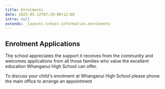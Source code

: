 ```yaml
---
title: Enrolments
date: 2025-05-12T07:29:00+12:00
intro: null
extends: _layouts.school-information.enrolments
---
```

## Enrolment Applications

The school appreciates the support it receives from the community and welcomes applications from all those families who value the excellent education Whanganui High School can offer.

To discuss your child's enrolment at Whanganui High School please phone the main office to arrange an appointment
